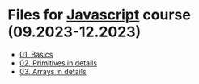# Files for [Javascript](https://prjctr.com/course/javascript) course (09.2023-12.2023)

* [01. Basics](./01_basics/README.MD)
* [02. Primitives in details](./02_primitives/README.MD)
* [03. Arrays in details](./03_arrays/README.MD)
